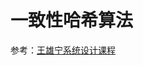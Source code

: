 # 一致性哈希算法

参考：[王雄宁系统设计课程](http://polygonx.top/wxning-blog/interview/system-design/notes/03/04.html#%E4%B8%80%E8%87%B4%E6%80%A7-hash-%E7%AE%97%E6%B3%95)